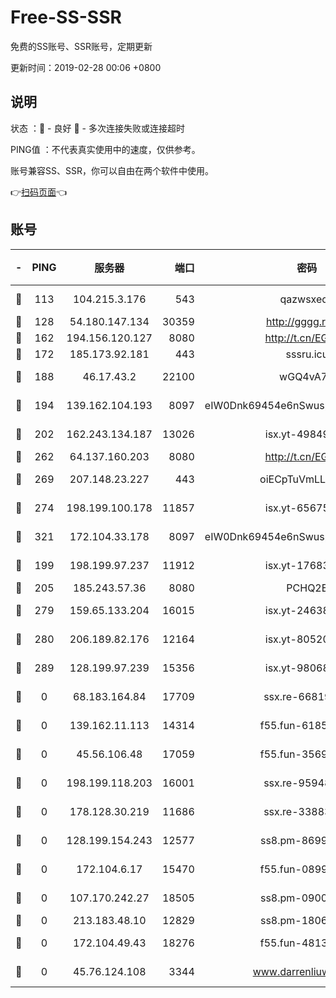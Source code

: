# Free-SS-SSR

免费的SS账号、SSR账号，定期更新

更新时间：2019-02-28 00:06 +0800

## 说明

状态     ：🙂 - 良好 🙁 - 多次连接失败或连接超时

PING值   ：不代表真实使用中的速度，仅供参考。

账号兼容SS、SSR，你可以自由在两个软件中使用。

👉[扫码页面](https://liesauer.github.io/free-ss-ssr.github.io/)👈

## 账号

|-|PING|服务器|端口|密码|加密方式|区域|
|:----:|:----:|:-----:|-----:|:----:|:----:|:----:|
|🙂|113|104.215.3.176|543|qazwsxedc|aes-256-gcm|JP|
|🙂|128|54.180.147.134|30359|http://gggg.rocks|chacha20|KR|
|🙂|162|194.156.120.127|8080|http://t.cn/EGJIyrl|rc4-md5|RU|
|🙂|172|185.173.92.181|443|sssru.icu|rc4-md5|RU|
|🙂|188|46.17.43.2|22100|wGQ4vA7D|aes-256-gcm|RU|
|🙂|194|139.162.104.193|8097|eIW0Dnk69454e6nSwuspv9DmS201tQ0D|aes-256-cfb|JP|
|🙂|202|162.243.134.187|13026|isx.yt-49849893|aes-256-cfb|US|
|🙂|262|64.137.160.203|8080|http://t.cn/EGJIyrl|rc4-md5|CA|
|🙂|269|207.148.23.227|443|oiECpTuVmLLxk4Ts|aes-256-cfb|US|
|🙂|274|198.199.100.178|11857|isx.yt-65675109|aes-256-cfb|US|
|🙂|321|172.104.33.178|8097|eIW0Dnk69454e6nSwuspv9DmS201tQ0D|aes-256-cfb|SG|
|🙂|199|198.199.97.237|11912|isx.yt-17683738|aes-256-cfb|US|
|🙂|205|185.243.57.36|8080|PCHQ2E|rc4-md5|US|
|🙂|279|159.65.133.204|16015|isx.yt-24638094|aes-256-cfb|SG|
|🙂|280|206.189.82.176|12164|isx.yt-80520846|aes-256-cfb|SG|
|🙂|289|128.199.97.239|15356|isx.yt-98068563|aes-256-cfb|SG|
|🙁|0|68.183.164.84|17709|ssx.re-66819561|aes-256-cfb|US|
|🙁|0|139.162.11.113|14314|f55.fun-61852729|aes-256-cfb|SG|
|🙁|0|45.56.106.48|17059|f55.fun-35691785|aes-256-cfb|US|
|🙁|0|198.199.118.203|16001|ssx.re-95948292|aes-256-cfb|US|
|🙁|0|178.128.30.219|11686|ssx.re-33883463|aes-256-cfb|SG|
|🙁|0|128.199.154.243|12577|ss8.pm-86995994|aes-256-cfb|SG|
|🙁|0|172.104.6.17|15470|f55.fun-08999050|aes-256-cfb|US|
|🙁|0|107.170.242.27|18505|ss8.pm-09004654|aes-256-cfb|US|
|🙁|0|213.183.48.10|12829|ss8.pm-18060932|rc4-md5|RU|
|🙁|0|172.104.49.43|18276|f55.fun-48130334|aes-256-cfb|SG|
|🙁|0|45.76.124.108|3344|www.darrenliuwei.com|aes-256-cfb|AU|
